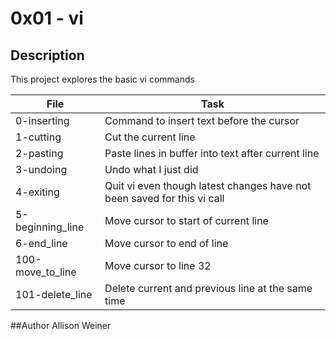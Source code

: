 # 0x01 - vi
## Description

This project explores the basic vi commands

File | Task
-----|-----
0-inserting | Command to insert text before the cursor
1-cutting | Cut the current line
2-pasting | Paste lines in buffer into text after current line
3-undoing | Undo what I just did
4-exiting | Quit vi even though latest changes have not been saved for this vi call
5-beginning_line | Move cursor to start of current line
6-end_line | Move cursor to end of line
100-move_to_line | Move cursor to line 32
101-delete_line | Delete current and previous line at the same time

##Author
Allison Weiner